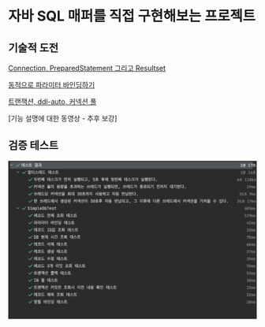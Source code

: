 # 자바 SQL 매퍼를 직접 구현해보는 프로젝트

## 기술적 도전

[Connection, PreparedStatement 그리고 Resultset](https://waveofymymind.tistory.com/119)

[동적으로 파라미터 바인딩하기](https://waveofymymind.tistory.com/121)

[트랜잭션, ddl-auto, 커넥션 풀](https://childlike-bongo-89d.notion.site/SQL-f249a0ee18e5463b864ad6eead24c6b9)

[기능 설명에 대한 동영상 - 추후 보강]

## 검증 테스트 

![img.png](img.png)


